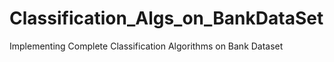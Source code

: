 # Classification_Algs_on_BankDataSet
Implementing Complete Classification Algorithms on Bank Dataset
